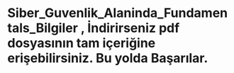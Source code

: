 # Siber_Guvenlik_Alaninda_Fundamentals_Bilgiler , İndirirseniz pdf dosyasının tam içeriğine erişebilirsiniz. Bu yolda Başarılar.
